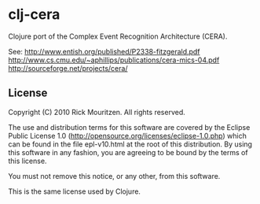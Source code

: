 # clj-cera

Clojure port of the Complex Event Recognition Architecture (CERA).

See:
http://www.entish.org/published/P2338-fitzgerald.pdf
http://www.cs.cmu.edu/~aphillips/publications/cera-mics-04.pdf
http://sourceforge.net/projects/cera/

<!--
## Usage

## Installation
-->

## License

Copyright (C) 2010 Rick Mouritzen. All rights reserved.

The use and distribution terms for this software are covered by the
Eclipse Public License 1.0 (http://opensource.org/licenses/eclipse-1.0.php)
which can be found in the file epl-v10.html at the root of this distribution.
By using this software in any fashion, you are agreeing to be bound by
the terms of this license.

You must not remove this notice, or any other, from this software.

This is the same license used by Clojure.
